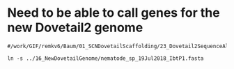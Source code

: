 # Need to be able to call genes for the new Dovetail2 genome

```
#/work/GIF/remkv6/Baum/01_SCNDovetailScaffolding/23_Dovetail2SequenceAlignments

ln -s ../16_NewDovetailGenome/nematode_sp_19Jul2018_IbtP1.fasta

```
